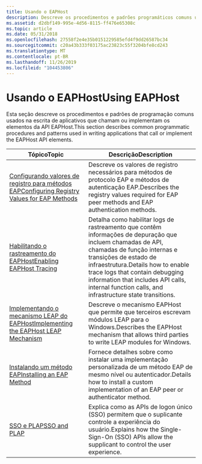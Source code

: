 ```yaml
---
title: Usando o EAPHost
description: Descreve os procedimentos e padrões programáticos comuns usados na escrita de aplicativos que chamam ou implementam os elementos da API EAPHost.
ms.assetid: d2dbf149-995e-4d56-8115-ff476e65308c
ms.topic: article
ms.date: 05/31/2018
ms.openlocfilehash: 27558f2e4e35b0151229585efd4f9dd26587bc34
ms.sourcegitcommit: c20a43b333f03175ac23823c55f3204bfe8cd243
ms.translationtype: MT
ms.contentlocale: pt-BR
ms.lasthandoff: 11/26/2019
ms.locfileid: "104453806"
---
```

# <a name="using-eaphost"></a><span data-ttu-id="d6a0f-103">Usando o EAPHost</span><span class="sxs-lookup"><span data-stu-id="d6a0f-103">Using EAPHost</span></span>

<span data-ttu-id="d6a0f-104">Esta seção descreve os procedimentos e padrões de programação comuns usados na escrita de aplicativos que chamam ou implementam os elementos da API EAPHost.</span><span class="sxs-lookup"><span data-stu-id="d6a0f-104">This section describes common programmatic procedures and patterns used in writing applications that call or implement the EAPHost API elements.</span></span>



| <span data-ttu-id="d6a0f-105">Tópico</span><span class="sxs-lookup"><span data-stu-id="d6a0f-105">Topic</span></span>                                                                                  | <span data-ttu-id="d6a0f-106">Descrição</span><span class="sxs-lookup"><span data-stu-id="d6a0f-106">Description</span></span>                                                                                                                                                 |
|----------------------------------------------------------------------------------------|-------------------------------------------------------------------------------------------------------------------------------------------------------------|
| [<span data-ttu-id="d6a0f-107">Configurando valores de registro para métodos EAP</span><span class="sxs-lookup"><span data-stu-id="d6a0f-107">Configuring Registry Values for EAP Methods</span></span>](registry-keys-for-eap-methods.md)       | <span data-ttu-id="d6a0f-108">Descreve os valores de registro necessários para métodos de protocolo EAP e métodos de autenticação EAP.</span><span class="sxs-lookup"><span data-stu-id="d6a0f-108">Describes the registry values required for EAP peer methods and EAP authentication methods.</span></span>                                                                 |
| [<span data-ttu-id="d6a0f-109">Habilitando o rastreamento do EAPHost</span><span class="sxs-lookup"><span data-stu-id="d6a0f-109">Enabling EAPHost Tracing</span></span>](enabling-tracing.md)                                       | <span data-ttu-id="d6a0f-110">Detalha como habilitar logs de rastreamento que contêm informações de depuração que incluem chamadas de API, chamadas de função internas e transições de estado de infraestrutura.</span><span class="sxs-lookup"><span data-stu-id="d6a0f-110">Details how to enable trace logs that contain debugging information that includes API calls, internal function calls, and infrastructure state transitions.</span></span> |
| [<span data-ttu-id="d6a0f-111">Implementando o mecanismo LEAP do EAPHost</span><span class="sxs-lookup"><span data-stu-id="d6a0f-111">Implementing the EAPHost LEAP Mechanism</span></span>](implementing-the-eaphost-leap-mechanism.md) | <span data-ttu-id="d6a0f-112">Descreve o mecanismo EAPHost que permite que terceiros escrevam módulos LEAP para o Windows.</span><span class="sxs-lookup"><span data-stu-id="d6a0f-112">Describes the EAPHost mechanism that allows third parties to write LEAP modules for Windows.</span></span>                                                                |
| [<span data-ttu-id="d6a0f-113">Instalando um método EAP</span><span class="sxs-lookup"><span data-stu-id="d6a0f-113">Installing an EAP Method</span></span>](installing-an-eap-method.md)                               | <span data-ttu-id="d6a0f-114">Fornece detalhes sobre como instalar uma implementação personalizada de um método EAP de mesmo nível ou autenticador.</span><span class="sxs-lookup"><span data-stu-id="d6a0f-114">Details how to install a custom implementation of an EAP peer or authenticator method.</span></span>                                                                      |
| [<span data-ttu-id="d6a0f-115">SSO e PLAP</span><span class="sxs-lookup"><span data-stu-id="d6a0f-115">SSO and PLAP</span></span>](understanding-sso-and-plap.md)                                         | <span data-ttu-id="d6a0f-116">Explica como as APIs de logon único (SSO) permitem que o suplicante controle a experiência do usuário.</span><span class="sxs-lookup"><span data-stu-id="d6a0f-116">Explains how the Single-Sign-On (SSO) APIs allow the supplicant to control the user experience.</span></span>                                                             |



 

 

 




